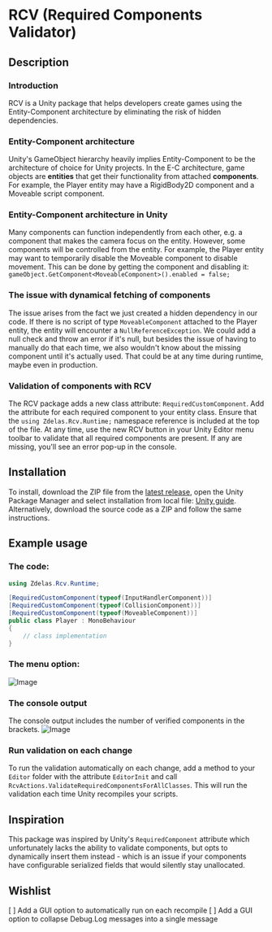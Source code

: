 # RCV (Required Components Validator)

## Description
### Introduction
RCV is a Unity package that helps developers create games using the Entity-Component architecture by eliminating the risk of hidden dependencies.

### Entity-Component architecture
Unity's GameObject hierarchy heavily implies Entity-Component to be the architecture of choice for Unity projects.
In the E-C architecture, game objects are **entities** that get their functionality from attached **components**.
For example, the Player entity may have a RigidBody2D component and a Moveable script component.

### Entity-Component architecture in Unity
Many components can function independently from each other, e.g. a component that makes the camera focus on the entity.
However, some components will be controlled from the entity. For example, the Player entity may want to temporarily disable the Moveable component to disable movement.
This can be done by getting the component and disabling it:
` gameObject.GetComponent<MoveableComponent>().enabled = false; `

### The issue with dynamical fetching of components
The issue arises from the fact we just created a hidden dependency in our code. If there is no script of type `MoveableComponent` attached to the Player entity, the entity will encounter a `NullReferenceException`.
We could add a null check and throw an error if it's null, but besides the issue of having to manually do that each time, we also wouldn't know about the missing component until it's actually used. That could be at any time during runtime, maybe even in production.

### Validation of components with RCV
The RCV package adds a new class attribute: `RequiredCustomComponent`. 
Add the attribute for each required component to your entity class. Ensure that the `using Zdelas.Rcv.Runtime;` namespace reference is included at the top of the file.
At any time, use the new RCV button in your Unity Editor menu toolbar to validate that all required components are present. 
If any are missing, you'll see an error pop-up in the console.

## Installation
To install, download the ZIP file from the [latest release](https://github.com/zvonimir-delas/rcv/releases/), open the Unity Package Manager and select installation from local file: [Unity guide](https://docs.unity3d.com/Manual/upm-ui-local.html).
Alternatively, download the source code as a ZIP and follow the same instructions.

## Example usage
### The code:
```cs
using Zdelas.Rcv.Runtime;

[RequiredCustomComponent(typeof(InputHandlerComponent))]
[RequiredCustomComponent(typeof(CollisionComponent))]
[RequiredCustomComponent(typeof(MoveableComponent))]
public class Player : MonoBehaviour
{
    // class implementation
}
```
### The menu option:

![Image](https://i.ibb.co/DQwW9nX/2023-04-26-23-11-28-ANew-Legacy-Unity-Main-Menu-Windows-Mac-Linux-Unity-2022-1-14f1-DX11.png)

### The console output
The console output includes the number of verified components in the brackets.
![Image](https://i.ibb.co/hKRynsH/2023-04-26-23-17-17-ANew-Legacy-Unity-Main-Menu-Windows-Mac-Linux-Unity-2022-1-14f1-DX11.png)

### Run validation on each change
To run the validation automatically on each change, add a method to your `Editor` folder with the attribute `EditorInit` and call `RcvActions.ValidateRequiredComponentsForAllClasses`.
This will run the validation each time Unity recompiles your scripts.

## Inspiration
This package was inspired by Unity's `RequiredComponent` attribute which unfortunately lacks the ability to validate components, but opts to dynamically insert them instead - which is an issue if your components have configurable serialized fields that would silently stay unallocated.

## Wishlist
[ ] Add a GUI option to automatically run on each recompile
[ ] Add a GUI option to collapse Debug.Log messages into a single message
